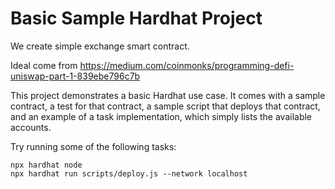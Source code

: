 # Basic Sample Hardhat Project
We create simple exchange smart contract.

Ideal come from https://medium.com/coinmonks/programming-defi-uniswap-part-1-839ebe796c7b

This project demonstrates a basic Hardhat use case. It comes with a sample contract, a test for that contract, a sample script that deploys that contract, and an example of a task implementation, which simply lists the available accounts.

Try running some of the following tasks:

```shell
npx hardhat node
npx hardhat run scripts/deploy.js --network localhost
```



